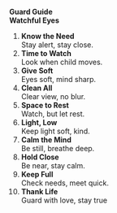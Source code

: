 **Guard Guide**  
**Watchful Eyes**

1. **Know the Need**  
Stay alert, stay close.  
2. **Time to Watch**  
Look when child moves.  
3. **Give Soft**  
Eyes soft, mind sharp.  
4. **Clean All**  
Clear view, no blur.  
5. **Space to Rest**  
Watch, but let rest.  
6. **Light, Low**  
Keep light soft, kind.  
7. **Calm the Mind**  
Be still, breathe deep.  
8. **Hold Close**  
Be near, stay calm.  
9. **Keep Full**  
Check needs, meet quick.  
10. **Thank Life**  
Guard with love, stay true
